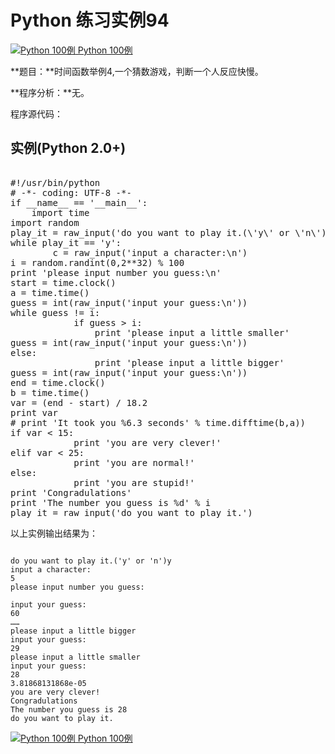 Python 练习实例94
=============

 [![Python 100例](../images/up.gif)
 Python 100例](python-100-examples.html)


 **题目：**时间函数举例4,一个猜数游戏，判断一个人反应快慢。

 **程序分析：**无。

 程序源代码：

  实例(Python 2.0+)
---------------

 <pre>

#!/usr/bin/python
# -*- coding: UTF-8 -*-
if __name__ == '__main__':
    import time
import random
play_it = raw_input('do you want to play it.(\'y\' or \'n\')')
while play_it == 'y':
        c = raw_input('input a character:\n')
i = random.randint(0,2**32) % 100
print 'please input number you guess:\n'
start = time.clock()
a = time.time()
guess = int(raw_input('input your guess:\n'))
while guess != i:
            if guess > i:
                print 'please input a little smaller'
guess = int(raw_input('input your guess:\n'))
else:
                print 'please input a little bigger'
guess = int(raw_input('input your guess:\n'))
end = time.clock()
b = time.time()
var = (end - start) / 18.2
print var
# print 'It took you %6.3 seconds' % time.difftime(b,a))
if var < 15:
            print 'you are very clever!'
elif var < 25:
            print 'you are normal!'
else:
            print 'you are stupid!'
print 'Congradulations'
print 'The number you guess is %d' % i
play_it = raw_input('do you want to play it.')
</pre>

  以上实例输出结果为：

 
```

do you want to play it.('y' or 'n')y
input a character:
5
please input number you guess:

input your guess:
60
……
please input a little bigger
input your guess:
29
please input a little smaller
input your guess:
28
3.81868131868e-05
you are very clever!
Congradulations
The number you guess is 28
do you want to play it.

```

 [![Python 100例](../images/up.gif)
 Python 100例](python-100-examples.html)
